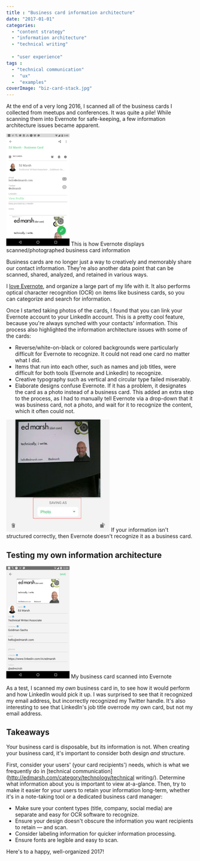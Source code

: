 ```yaml
---
title : "Business card information architecture"
date: "2017-01-01"
categories:
  - "content strategy"
  - "information architecture"
  - "technical writing"

  - "user experience"
tags :
  - "technical communication"
  -  "ux"
  -  "examples"
coverImage: "biz-card-stack.jpg"
---
```


At the end of a very long 2016, I scanned all of the business cards I collected from meetups and conferences. It was quite a pile! While scanning them into Evernote for safe-keeping, a few information architecture issues became apparent.

![This is how Evernote displays saved business card information](/assets/images/2016-12-31-20.45.50-169x300.png) This is how Evernote displays scanned/photographed business card information

Business cards are no longer just a way to creatively and memorably share our contact information. They're also another data point that can be scanned, shared, analyzed, and retained in various ways.

I [love Evernote](../3-11-06-evernote-the-ultimate-conference-tool/), and organize a large part of my life with it. It also performs optical character recognition (OCR) on items like business cards, so you can categorize and search for information.

Once I started taking photos of the cards, I found that you can link your Evernote account to your LinkedIn account. This is a pretty cool feature, because you're always synched with your contacts' information. This process also highlighted the information architecture issues with some of the cards:

- Reverse/white-on-black or colored backgrounds were particularly difficult for Evernote to recognize. It could not read one card no matter what I did.
- Items that run into each other, such as names and job titles, were difficult for both tools (Evernote and LinkedIn) to recognize.
- Creative typography such as vertical and circular type failed miserably.
- Elaborate designs confuse Evernote. If it has a problem, it designates the card as a photo instead of a business card. This added an extra step to the process, as I had to manually tell Evernote via a drop-down that it was business card, not a photo, and wait for it to recognize the content, which it often could not.

![If your information isn't structured correctly, then Evernote doesn't recognize it as a business card.](/assets/images/evernote_dropdown_callout-276x300.jpg) If your information isn't structured correctly, then Evernote doesn't recognize it as a business card.

## Testing my own information architecture

![My business card scanned into Evernote](/assets/images/2016-12-31-17.30.57-169x300.png) My business card scanned into Evernote

As a test, I scanned my _own_ business card in, to see how it would perform and how LinkedIn would pick it up. I was surprised to see that it recognized my email address, but incorrectly recognized my Twitter handle. It's also interesting to see that LinkedIn's job title overrode my own card, but not my email address.

## Takeaways

Your business card is disposable, but its information is not. When creating your business card, it's important to consider both design _and_ structure.

First, consider your users' (your card recipients') needs, which is what we frequently do in [technical communication](http://edmarsh.com/category/technology/technical writing/). Determine what information about you is important to view at-a-glance. Then, try to make it easier for your users to retain your information long-term, whether it's in a note-taking tool or a dedicated business card manager:

- Make sure your content types (title, company, social media) are separate and easy for OCR software to recognize.
- Ensure your design doesn't obscure the information you want recipients to retain &mdash; and scan.
- Consider labeling information for quicker information processing.
- Ensure fonts are legible and easy to scan.

Here's to a happy, well-organized 2017!
